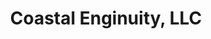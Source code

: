 ---
title: "Coastal Enginuity, LLC"
url: /north-hampton/coastal-enginuity-llc/
shop: groundskeeping
---